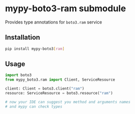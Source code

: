 # mypy-boto3-ram submodule

Provides type annotations for `boto3.ram` service

## Installation

```bash
pip install mypy-boto3[ram]
```

## Usage

```python
import boto3
from mypy_boto3.ram import Client, ServiceResource

client: Client = boto3.client("ram")
resource: ServiceResource = boto3.resource("ram")

# now your IDE can suggest you method and arguments names
# and mypy can check types
```

